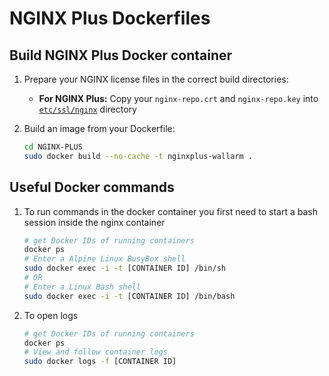 # NGINX Plus Dockerfiles


## Build NGINX Plus Docker container

 1. Prepare your NGINX license files in the correct build directories:
      * **For NGINX Plus:** Copy your `nginx-repo.crt` and `nginx-repo.key` into [`etc/ssl/nginx`](./NGINX-PLUS/ssl/nginx) directory

 2. Build an image from your Dockerfile:
    ```bash
    cd NGINX-PLUS
    sudo docker build --no-cache -t nginxplus-wallarm .
    ```
    
## Useful Docker commands


 1. To run commands in the docker container you first need to start a bash session inside the nginx container
    ```bash
    # get Docker IDs of running containers
    docker ps
    # Enter a Alpine Linux BusyBox shell
    sudo docker exec -i -t [CONTAINER ID] /bin/sh
    # OR
    # Enter a Linux Bash shell
    sudo docker exec -i -t [CONTAINER ID] /bin/bash
    ```

 2. To open logs
    ```bash
    # get Docker IDs of running containers
    docker ps
    # View and follow container logs
    sudo docker logs -f [CONTAINER ID]
    ```
